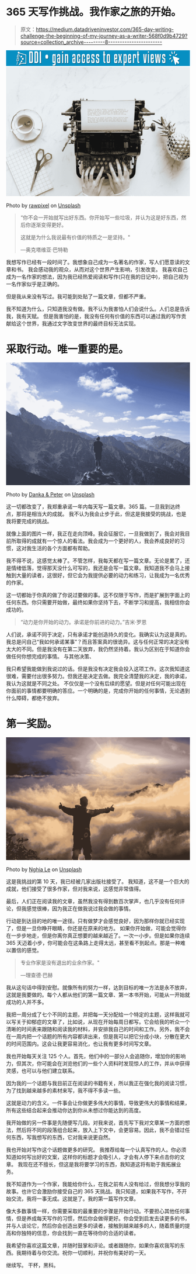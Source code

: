 # 365 天写作挑战。我作家之旅的开始。

> 原文：<https://medium.datadriveninvestor.com/365-day-writing-challenge-the-beginning-of-my-journey-as-a-writer-568f0d9b4729?source=collection_archive---------8----------------------->

[![](img/69221992aef8a7719fdcb6406e589f9b.png)](http://www.track.datadriveninvestor.com/1B9E)![](img/8bbe8166c938133c7f71ec3d8412f2c5.png)

Photo by [rawpixel](https://unsplash.com/@rawpixel?utm_source=medium&utm_medium=referral) on [Unsplash](https://unsplash.com?utm_source=medium&utm_medium=referral)

> “你不会一开始就写出好东西。你开始写一些垃圾，并认为这是好东西，然后你逐渐变得更好。
> 
> 这就是为什么我说最有价值的特质之一是坚持。"
> 
> ―奥克塔维亚·巴特勒

我想写作已经有一段时间了。我想象自己成为一名著名的作家，写人们愿意读的文章和书。
我会感动我的观众，从而对这个世界产生影响，引发改变。
我喜欢自己成为一名作家的想法，因为我已经热爱阅读和写作(只在我的日记中)，把自己视为一名作家似乎是正确的。

但是我从来没有写过。我可能到处贴了一篇文章，但都不严重。

我不知道为什么，只知道我没有做。我不认为我害怕人们会说什么。人们总是告诉我，我有天赋。
但是我害怕的是，我没有任何有价值的东西可以通过我的写作贡献给这个世界，我通过文字改变世界的最终目标无法实现。

# 采取行动。唯一重要的是。

![](img/8f8e20fdeb3961e10969c2afe3dc235a.png)

Photo by [Danka & Peter](https://unsplash.com/@dankapeter?utm_source=medium&utm_medium=referral) on [Unsplash](https://unsplash.com?utm_source=medium&utm_medium=referral)

这一切都改变了，我郑重承诺一年内每天写一篇文章。365 篇。一旦我到达终点，那将是相当大的成就。
我不认为我会止步于此，但这是我接受的挑战，也是我将要完成的挑战。

就像上面的图片一样，我正在走向顶峰。我会征服它，一旦我做到了，我会对我目前所取得的成就有一个惊人的看法。我会成为一个更好的人，我会养成良好的习惯，这对我生活的各个方面都有帮助。

我不得不说，这感觉太棒了。不管怎样，我每天都在写一篇文章。无论是累了，还是情绪低落，觉得那天没什么可写的，我还是会写一篇文章。我知道我不会马上接触到大量的读者，这很好，但它会为我提供必要的动力和练习，让我成为一名优秀的作家。

这一切都始于你真的做了你说过要做的事。这不仅限于写作，而是扩展到字面上的任何东西。你只需要开始做，最终如果你坚持下去，不断学习和提高，我相信你会成功的。

> “动力是你开始的动力。承诺是你前进的动力。”吉米·罗恩

人们说，承诺不同于决定，只有承诺才能创造持久的变化。我确实认为这是真的。我总是问自己“我如何承诺某事”？而且答案真的很诡异。这与任何正常的决定没有太大的不同。但是我没有在第二天放弃，我仍然坚持着。我认为区别在于知道你会做任何你想完成的事情。
与其他决策、

我只希望我能做到我说过的话。但是我没有决定我会投入这项工作。这次我知道这很难，需要付出很多努力。但我还是决定去做。我完全清楚我的决定，我的承诺，我认为这就是不同之处。
不仅仅是一个没有后续的愿望。但是对任何可能出现在你面前的事情都要明确的答应。一个明确的是，完成你开始的任何事情，无论遇到什么障碍，都绝不放弃。

# 第一奖励。

![](img/4508e4b8a3cdc2b7a6290501c8c467a0.png)

Photo by [Nghia Le](https://unsplash.com/@lephunghia?utm_source=medium&utm_medium=referral) on [Unsplash](https://unsplash.com?utm_source=medium&utm_medium=referral)

这是我挑战的第 10 天，我已经被几家出版社接受了。
我知道，这不是一个巨大的成就，他们接受了很多作家，但对我来说，这感觉非常值得。

最后，人们正在阅读我的文章，虽然我没有得到数百次掌声，也几乎没有任何评论，但我感觉很棒，因为我正在做我说过我会做的事情。

行动是到达目的地的唯一途径。只有做梦才会感觉良好，因为那样你就已经实现了，但是一旦你睁开眼睛，你还是在原来的地方。
如果你开始做，可能会觉得你在一步步地走，但是你离你真正想要的越来越近了。一次一小步。但是如果你连续 365 天迈着小步，你可能会在这条路上走得太远，甚至看不到起点。那是一种难以置信的感觉。

> 专业作家是没有退出的业余作家。"
> 
> —理查德·巴赫

我从这句话中得到安慰。就像所有的努力一样，达到目标的唯一方法是永不放弃，这就是我要做的。每个人都从他们的第一篇文章、第一本书开始，可能从一开始就成功的人并不多。

我把一周分成了七个不同的主题，并把每一天分配给一个特定的主题，这样我就可以写关于抑郁症的文章了，比如说，从现在开始每周日都写。它会给我的听众一个清晰的时间表来跟随和阅读我的材料，并安排我自己的时间和工作。另外，我不会在一周内把一个话题的所有内容都讲出来，但是我可以把它分成小块，分散在更大的时间范围内。这会让我更容易消化，也让我有更多时间写文章。

我也开始每天关注 125 个人。首先，他们中的一部分人会追随你，增加你的影响力，但其次，你可能会在浏览他们的一些个人资料时发现惊人的工作，并从中获得灵感，也可以与他们建立联系。

因为我的一个话题与我目前正在阅读的书籍有关，所以我正在强化我的阅读习惯，为了找到越来越多的素材来写，我不得不多读一些。

这就是动力的含义。一件事会让你做更多伟大的事情，导致更伟大的事情和结果，所有这些结合起来会推动你达到你从未想过你能达到的高度。

我开始做的另一件事是先随便写几段。对我来说，首先写下我对文章某一方面的想法，然后将不同的段落组合起来，放入上下文中，会更容易。因此，我不会错过任何东西，写我想写的东西，它对我来说更自然。

我也开始对写作这个话题做更多的研究。
我推荐给每一个认真写作的人。你必须知道如何写出好的文案，这样你的标题才会吸引人，才会有人停下来点击你的文章。
我现在还不擅长，但这是我将要学习的东西，我知道这将有助于我拓展业务。

我不知道作为一个作家，我能给你什么，在我之前有人没有给过，但我想分享我的故事。也许它会激励你接受自己的 365 天挑战。我只知道，如果我不写作，不开始交流，我将一事无成。这就是了。我的第一篇写作文章。

像大多数事情一样，你需要采取的最重要的步骤是开始行动。不要担心其他任何事情，但是养成每天写作的习惯，然后你会做得更好。你会受到启发去读更多的书，并与人谈论它，然后你会创造出更多的读者，接触到越来越多的人，随着质量的提高和你独特的信息，你会找到一直在等待你的合适的读者。

我希望你喜欢这篇文章，并随时鼓掌和评论。或者跟随你，如果你喜欢我写的东西。我期待着与你交流。祝你一切顺利，并祝你有美好的一天。

继续写。
干杯，黑科。